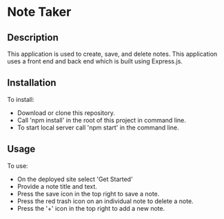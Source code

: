 # Note Taker

## Description

This application is used to create, save, and delete notes. This application uses a front end and back end which is built using Express.js.

## Installation

To install:
- Download or clone this repository.
- Call 'npm install' in the root of this project in command line.
- To start local server call 'npm start' in the command line.

## Usage

To use: 
- On the deployed site select 'Get Started'
- Provide a note title and text.
- Press the save icon in the top right to save a note.
- Press the red trash icon on an individual note to delete a note.
- Press the '+' icon in the top right to add a new note.
